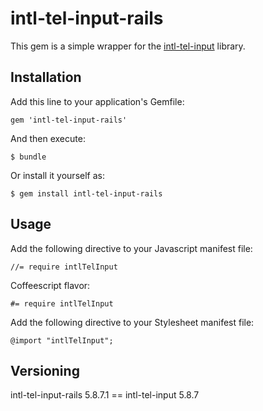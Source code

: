 # intl-tel-input-rails

This gem is a simple wrapper for the [intl-tel-input](https://github.com/Bluefieldscom/intl-tel-input)
library.

## Installation

Add this line to your application's Gemfile:

    gem 'intl-tel-input-rails'

And then execute:

    $ bundle

Or install it yourself as:

    $ gem install intl-tel-input-rails

## Usage

Add the following directive to your Javascript manifest file:

    //= require intlTelInput

Coffeescript flavor:

    #= require intlTelInput
    
Add the following directive to your Stylesheet manifest file:

    @import "intlTelInput";

## Versioning

intl-tel-input-rails 5.8.7.1 == intl-tel-input 5.8.7
